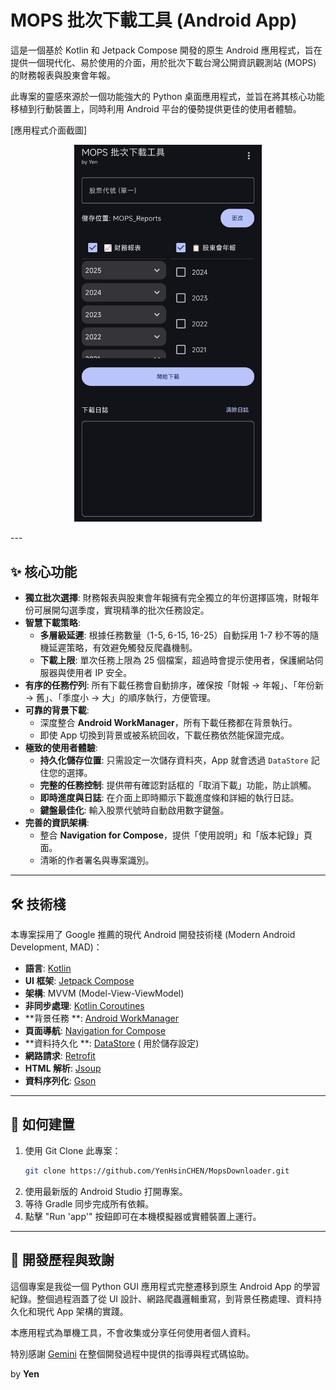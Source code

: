 # MOPS 批次下載工具 (Android App)

這是一個基於 Kotlin 和 Jetpack Compose 開發的原生 Android
應用程式，旨在提供一個現代化、易於使用的介面，用於批次下載台灣公開資訊觀測站 (MOPS) 的財務報表與股東會年報。

此專案的靈感來源於一個功能強大的 Python 桌面應用程式，並旨在將其核心功能移植到行動裝置上，同時利用
Android 平台的優勢提供更佳的使用者體驗。

[應用程式介面截圖]
<p align="center">
  <img src="https://github.com/YenHsinCHEN/MopsDownloader/blob/3c7eb3a5f53c4b5786335b6b251f540816f4175f/Screenshot_20250821_230400.png" width="300">
</p>
---

## ✨ 核心功能

* **獨立批次選擇**: 財務報表與股東會年報擁有完全獨立的年份選擇區塊，財報年份可展開勾選季度，實現精準的批次任務設定。
* **智慧下載策略**:
    * **多層級延遲**: 根據任務數量（1-5, 6-15, 16-25）自動採用 1-7 秒不等的隨機延遲策略，有效避免觸發反爬蟲機制。
    * **下載上限**: 單次任務上限為 25 個檔案，超過時會提示使用者，保護網站伺服器與使用者 IP 安全。
* **有序的任務佇列**: 所有下載任務會自動排序，確保按「財報 -> 年報」、「年份新 -> 舊」、「季度小 ->
  大」的順序執行，方便管理。
* **可靠的背景下載**:
    * 深度整合 **Android WorkManager**，所有下載任務都在背景執行。
    * 即使 App 切換到背景或被系統回收，下載任務依然能保證完成。
* **極致的使用者體驗**:
    * **持久化儲存位置**: 只需設定一次儲存資料夾，App 就會透過 `DataStore` 記住您的選擇。
    * **完整的任務控制**: 提供帶有確認對話框的「取消下載」功能，防止誤觸。
    * **即時進度與日誌**: 在介面上即時顯示下載進度條和詳細的執行日誌。
    * **鍵盤最佳化**: 輸入股票代號時自動啟用數字鍵盤。
* **完善的資訊架構**:
    * 整合 **Navigation for Compose**，提供「使用說明」和「版本紀錄」頁面。
    * 清晰的作者署名與專案識別。

---

## 🛠️ 技術棧

本專案採用了 Google 推薦的現代 Android 開發技術棧 (Modern Android Development, MAD)：

* **語言**: [Kotlin](https://kotlinlang.org/)
* **UI 框架**: [Jetpack Compose](https://developer.android.com/jetpack/compose)
* **架構**: MVVM (Model-View-ViewModel)
* **非同步處理**: [Kotlin Coroutines](https://kotlinlang.org/docs/coroutines-overview.html)
* **背景任務
  **: [Android WorkManager](https://developer.android.com/topic/libraries/architecture/workmanager)
* **頁面導航**: [Navigation for Compose](https://developer.android.com/jetpack/compose/navigation)
* **資料持久化
  **: [DataStore](https://developer.android.com/topic/libraries/architecture/datastore) (
  用於儲存設定)
* **網路請求**: [Retrofit](https://square.github.io/retrofit/)
* **HTML 解析**: [Jsoup](https://jsoup.org/)
* **資料序列化**: [Gson](https://github.com/google/gson)

---

## 🚀 如何建置

1. 使用 Git Clone 此專案：
   ```bash
   git clone https://github.com/YenHsinCHEN/MopsDownloader.git
   ```
2. 使用最新版的 Android Studio 打開專案。
3. 等待 Gradle 同步完成所有依賴。
4. 點擊 "Run 'app'" 按鈕即可在本機模擬器或實體裝置上運行。

---

## 📝 開發歷程與致謝

這個專案是我從一個 Python GUI 應用程式完整遷移到原生 Android App 的學習紀錄。整個過程涵蓋了從 UI
設計、網路爬蟲邏輯重寫，到背景任務處理、資料持久化和現代 App 架構的實踐。

本應用程式為單機工具，不會收集或分享任何使用者個人資料。

特別感謝 [Gemini](https://gemini.google.com/) 在整個開發過程中提供的指導與程式碼協助。

by **Yen**
